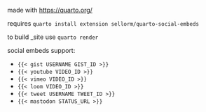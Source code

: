 made with https://quarto.org/

requires `quarto install extension sellorm/quarto-social-embeds`

to build _site use `quarto render`

social embeds support:
- `{{< gist USERNAME GIST_ID >}}`
- `{{< youtube VIDEO_ID >}}`
- `{{< vimeo VIDEO_ID >}}`
- `{{< loom VIDEO_ID >}}`
- `{{< tweet USERNAME TWEET_ID >}}`
- `{{< mastodon STATUS_URL >}}`
